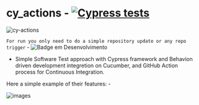 # cy_actions - [![Cypress tests](https://github.com/carloseduardo1984/cy_actions/actions/workflows/manual.yml/badge.svg)](https://github.com/carloseduardo1984/cy_actions/actions/workflows/manual.yml)


![cy-actions](https://user-images.githubusercontent.com/33332202/174479162-71d2c902-3a0d-4cb7-a576-e76fc9e02c7e.jpg)

`For run you only need to do a simple repository update or any repo trigger` - ![Badge em Desenvolvimento](http://img.shields.io/static/v1?label=STATUS&message=%20CONCLUÍDO&color=GREEN&style=for-the-badge)

- Simple Software Test approach with Cypress framework and Behavion driven development integretion on Cucumber, 
and GitHub Action process for Continuous Integration.

Here a simple example of their features: -

![images](https://user-images.githubusercontent.com/33332202/174479184-e01e9bc2-86e7-43ed-bd1c-ec346a1999fc.png)







